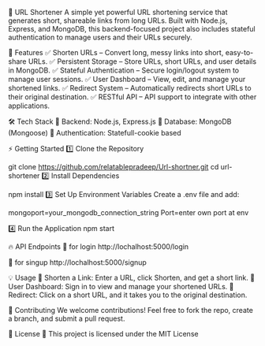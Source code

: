 🔗 URL Shortener
A simple yet powerful URL shortening service that generates short, shareable links from long URLs. Built with Node.js, Express, and MongoDB, this backend-focused project also includes stateful authentication to manage users and their URLs securely.

🚀 Features
✅ Shorten URLs – Convert long, messy links into short, easy-to-share URLs.
✅ Persistent Storage – Store URLs, short URLs, and user details in MongoDB.
✅ Stateful Authentication – Secure login/logout system to manage user sessions.
✅ User Dashboard – View, edit, and manage your shortened links.
✅ Redirect System – Automatically redirects short URLs to their original destination.
✅ RESTful API – API support to integrate with other applications.

🛠️ Tech Stack
🔹 Backend: Node.js, Express.js
🔹 Database: MongoDB (Mongoose)
🔹 Authentication: Statefull-cookie based

⚡ Getting Started
1️⃣ Clone the Repository

git clone https://github.com/relatablepradeep/Url-shortner.git
cd url-shortener
2️⃣ Install Dependencies


npm install
3️⃣ Set Up Environment Variables
Create a .env file and add:

mongoport=your_mongodb_connection_string
Port=enter own port at env

4️⃣ Run the Application
npm start

🔥 API Endpoints
📌 for login 
http://lochalhost:5000/login

📌 for singup
http://lochalhost:5000/signup

💡 Usage
🔗 Shorten a Link: Enter a URL, click Shorten, and get a short link.
👤 User Dashboard: Sign in to view and manage your shortened URLs.
🔄 Redirect: Click on a short URL, and it takes you to the original destination.

🤝 Contributing
We welcome contributions! Feel free to fork the repo, create a branch, and submit a pull request.

📜 License
📝 This project is licensed under the MIT License
